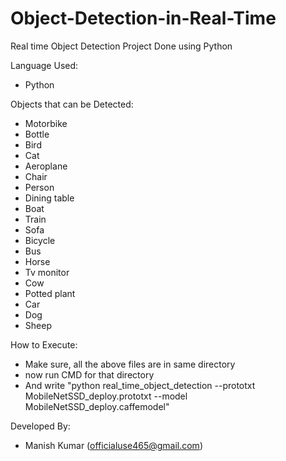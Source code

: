 # Object-Detection-in-Real-Time

Real time Object Detection Project Done using Python

Language Used:
- Python

Objects that can be Detected:
- Motorbike
- Bottle
- Bird
- Cat
- Aeroplane
- Chair
- Person
- Dining table
- Boat
- Train
- Sofa
- Bicycle
- Bus
- Horse
- Tv monitor
- Cow
- Potted plant
- Car
- Dog
- Sheep


How to Execute:
- Make sure, all the above files are in same directory
- now run CMD for that directory
- And write "python real_time_object_detection --prototxt MobileNetSSD_deploy.prototxt --model MobileNetSSD_deploy.caffemodel"

Developed By:
- Manish Kumar (officialuse465@gmail.com)
